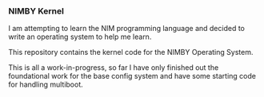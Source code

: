 ### NIMBY Kernel
I am attempting to learn the NIM programming language and decided to write an
operating system to help me learn.

This repository contains the kernel code for the NIMBY Operating System.

This is all a work-in-progress, so far I have only finished out the
foundational work for the base config system and have some starting code for
handling multiboot.

